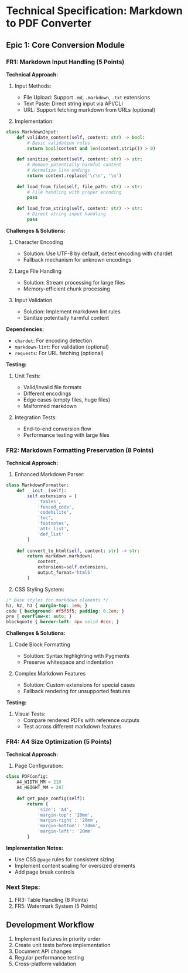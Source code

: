 # Technical Specification: Markdown to PDF Converter

## Epic 1: Core Conversion Module

### FR1: Markdown Input Handling (5 Points)
**Technical Approach:**
1. Input Methods:
   - File Upload: Support `.md`, `.markdown`, `.txt` extensions
   - Text Paste: Direct string input via API/CLI
   - URL: Support fetching markdown from URLs (optional)

2. Implementation:
```python
class MarkdownInput:
    def validate_content(self, content: str) -> bool:
        # Basic validation rules
        return bool(content and len(content.strip()) > 0)
    
    def sanitize_content(self, content: str) -> str:
        # Remove potentially harmful content
        # Normalize line endings
        return content.replace('\r\n', '\n')
    
    def load_from_file(self, file_path: str) -> str:
        # File handling with proper encoding
        pass
    
    def load_from_string(self, content: str) -> str:
        # Direct string input handling
        pass
```

**Challenges & Solutions:**
1. Character Encoding
   - Solution: Use UTF-8 by default, detect encoding with chardet
   - Fallback mechanism for unknown encodings

2. Large File Handling
   - Solution: Stream processing for large files
   - Memory-efficient chunk processing

3. Input Validation
   - Solution: Implement markdown lint rules
   - Sanitize potentially harmful content

**Dependencies:**
- `chardet`: For encoding detection
- `markdown-lint`: For validation (optional)
- `requests`: For URL fetching (optional)

**Testing:**
1. Unit Tests:
   - Valid/invalid file formats
   - Different encodings
   - Edge cases (empty files, huge files)
   - Malformed markdown

2. Integration Tests:
   - End-to-end conversion flow
   - Performance testing with large files

### FR2: Markdown Formatting Preservation (8 Points)
**Technical Approach:**
1. Enhanced Markdown Parser:
```python
class MarkdownFormatter:
    def __init__(self):
        self.extensions = [
            'tables',
            'fenced_code',
            'codehilite',
            'toc',
            'footnotes',
            'attr_list',
            'def_list'
        ]
    
    def convert_to_html(self, content: str) -> str:
        return markdown.markdown(
            content,
            extensions=self.extensions,
            output_format='html5'
        )
```

2. CSS Styling System:
```css
/* Base styles for markdown elements */
h1, h2, h3 { margin-top: 1em; }
code { background: #f5f5f5; padding: 0.2em; }
pre { overflow-x: auto; }
blockquote { border-left: 4px solid #ccc; }
```

**Challenges & Solutions:**
1. Code Block Formatting
   - Solution: Syntax highlighting with Pygments
   - Preserve whitespace and indentation

2. Complex Markdown Features
   - Solution: Custom extensions for special cases
   - Fallback rendering for unsupported features

**Testing:**
1. Visual Tests:
   - Compare rendered PDFs with reference outputs
   - Test across different markdown features

### FR4: A4 Size Optimization (5 Points)
**Technical Approach:**
1. Page Configuration:
```python
class PDFConfig:
    A4_WIDTH_MM = 210
    A4_HEIGHT_MM = 297
    
    def get_page_config(self):
        return {
            'size': 'A4',
            'margin-top': '20mm',
            'margin-right': '20mm',
            'margin-bottom': '20mm',
            'margin-left': '20mm'
        }
```

**Implementation Notes:**
- Use CSS `@page` rules for consistent sizing
- Implement content scaling for oversized elements
- Add page break controls

### Next Steps:
1. FR3: Table Handling (8 Points)
2. FR5: Watermark System (5 Points)

## Development Workflow
1. Implement features in priority order
2. Create unit tests before implementation
3. Document API changes
4. Regular performance testing
5. Cross-platform validation

